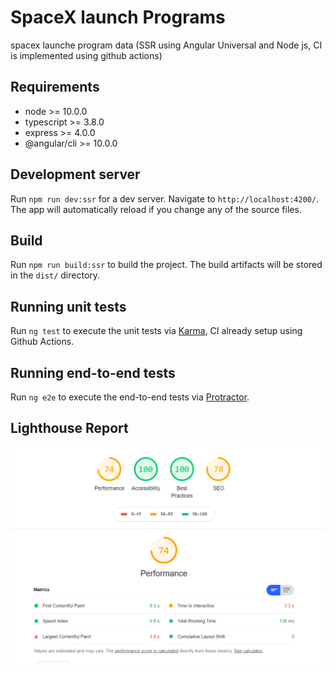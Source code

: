 # SpaceX launch Programs

spacex launche program data (SSR using Angular Universal and Node js, CI is implemented using github actions)

## Requirements

- node >= 10.0.0
- typescript >= 3.8.0
- express >= 4.0.0
- @angular/cli >= 10.0.0

## Development server

Run `npm run dev:ssr` for a dev server. Navigate to `http://localhost:4200/`. The app will automatically reload if you change any of the source files.

## Build

Run `npm run build:ssr` to build the project. The build artifacts will be stored in the `dist/` directory.

## Running unit tests

Run `ng test` to execute the unit tests via [Karma](https://karma-runner.github.io), CI already setup using Github Actions.

## Running end-to-end tests

Run `ng e2e` to execute the end-to-end tests via [Protractor](http://www.protractortest.org/).

## Lighthouse Report

![alt text](https://github.com/AChandel01071994/spacex-assignment/blob/master/lighthouse-performance-snap.png)
